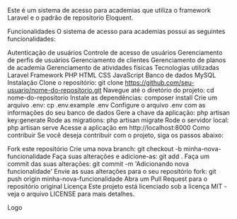 Este é um sistema de acesso para academias que utiliza o framework Laravel e o padrão de repositorio Eloquent.

Funcionalidades
O sistema de acesso para academias possui as seguintes funcionalidades:

Autenticação de usuários
Controle de acesso de usuários
Gerenciamento de perfis de usuários
Gerenciamento de clientes
Gerenciamento de planos de academia
Gerenciamento de atividades físicas
Tecnologias utilizadas
Laravel Framework
PHP
HTML
CSS
JavaScript
Banco de dados MySQL
Instalação
Clone o repositório: git clone https://github.com/seu-usuario/nome-do-repositorio.git
Navegue até o diretório do projeto: cd nome-do-repositorio
Instale as dependências: composer install
Crie um arquivo .env: cp .env.example .env
Configure o arquivo .env com as informações do seu banco de dados
Gere a chave da aplicação: php artisan key:generate
Rode as migrations: php artisan migrate
Rode o servidor local: php artisan serve
Acesse a aplicação em http://localhost:8000
Como contribuir
Se você deseja contribuir com o projeto, siga os passos abaixo:

Fork este repositório
Crie uma nova branch: git checkout -b minha-nova-funcionalidade
Faça suas alterações e adicione-as: git add .
Faça um commit das suas alterações: git commit -m 'Adicionando nova funcionalidade'
Envie as suas alterações para o seu repositório fork: git push origin minha-nova-funcionalidade
Abra um Pull Request para o repositório original
Licença
Este projeto está licenciado sob a licença MIT - veja o arquivo LICENSE para mais detalhes.

Logo
